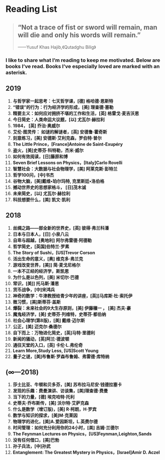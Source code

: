 #  Reading List


> ## “Not a trace of fist or sword will remain, man will die and only his words will remain.”
>
> ——Yusuf Khas Hajib,《Qutadghu Bilig》



### I like to share what I’m reading to keep me motivated. Below are books I’ve read. Books I’ve especially loved are marked with an asterisk.

## 2019

1. **与哲学家一起思考：七天哲学课，[德] 格哈德·恩斯特** 
2. **“错误”的行为：行为经济学的形成，[美] 理查德·塞勒** 
3. **精要主义：如何应对拥挤不堪的工作和生活，[英] 格雷戈·麦吉沃恩** 
4. **今日简史：人类命运大议题，[以] 尤瓦尔·赫拉利** 
5. **1984， [英] 乔治·奥威尔** 
6. **艾伦·图灵传： 如谜的解谜者，[英] 安德鲁·霍奇斯**
7. **刻意练习，[美] 安德斯·艾利克森，罗伯特·普尔**
8. **The Little Prince，[France]Antoine de Saint-Exupéry**
9. **盗火，[美]史蒂芬·科特勒，杰米·威尔** 
10. **如何有效阅读，[日]藤原和博** 
11. **Seven Brief Lessons on Physics，[Italy]Carlo Rovelli** 
12. **智慧社会：大数据与社会物理学，[美] 阿莱克斯·彭特兰**
13. **哲学100问，[中]书杰**
14. **谷物大脑，[美]戴维•珀尔玛特, 克里斯廷•洛伯格**
15. **撼动世界史的思想家格斗， [日]茂木诚**
16. **未来简史，[以] 尤瓦尔·赫拉利** 
17. **科技想要什么，[美] 凯文·凯利**



## **2018**

1. **丝绸之路——部全新的世界史，[英] 彼得·弗兰科潘**
2. **日本与日本人，[日] 小泉八云**
3. **自卑与超越，[奥地利] 阿尔弗雷德·阿德勒**
4. **哲学简史，[英国]伯特兰·罗素**
5. **The Story of Sushi，[US]Trevor Corson**
6. **活出生命的意义，[奥] 维克多·弗兰克**
7. **游戏改变世界，[美]] 简·麦戈尼格尔** 
8. **一本不正经的经济学，斯凯恩** 
9. **为什么是以色列，[美] 米切尔·巴德**
10. **常识，[美]] 托马斯·潘恩** 
11. **货币战争，[中]宋鸿兵**
12. **神奇的数学：牛津教授给青少年的讲座，[英]]马库斯·杜·索托伊** 
13. **微习惯，[美]斯蒂芬·盖斯**
14. **爆裂：未来社会的9大生存原则，[美] 伊藤穰一 ， [美] 杰夫·豪** 
15. **魔鬼经济学，[美] 史蒂芬·列维特，史蒂芬·都伯纳** 
16. **社会心理学(第8版)，[美] 戴维·迈尔斯** 
17. **公正，[美] 迈克尔·桑德尔** 
18. **自下而上：万物进化简史，[英]马特·里德利**
19. **新闻的骚动，[英]阿兰·德波顿**
20. **通往天堂的入口，[英] 卡伦·L.弗伦奇**
21. **Learn More,Study Less, [US]Scott Young**
22. **量子之谜，[美]布鲁斯·罗森布鲁姆、弗雷德·库特纳**



## **(∞—2018)**

1. **莎士比亚、牛顿和贝多芬，[美] 苏布拉马尼安·钱德拉塞卡**  
2. **发现的乐趣：费曼演讲、访谈集，[美]理查德·费曼** 
3. **当下的力量，[德] 埃克哈特·托利** 
4. **史蒂夫·乔布斯传，[美] 沃尔特·艾萨克森** 
5. **什么是数学（增订版)，[美] R·柯朗，H·罗宾**
6. **数学与知识的探求，[美]M·克莱因**
7. **物理学的进化，[美]A.爱因斯坦，L.英费尔德**
8. **时间管理：如何充分利用你的24小时，[美] 吉姆·兰德尔**
9. **The Feynman Lectures on Physics，[US]Feynman,Leighton,Sands**
10. **没有任何借口，[美]巴勃**
11. **孙子兵法，[中]孙武**
12. **Entanglement: The Greatest Mystery in Physics，[Israel]Amir D. Aczel**
